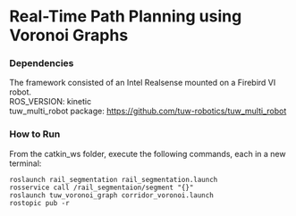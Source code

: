 # Real-Time Path Planning using Voronoi Graphs

### Dependencies
The framework consisted of an Intel Realsense mounted on a Firebird VI robot. <br>
ROS_VERSION: kinetic <br>
tuw_multi_robot package: https://github.com/tuw-robotics/tuw_multi_robot <br>

### How to Run
From the catkin_ws folder, execute the following commands, each in a new terminal:
```linux
roslaunch rail_segmentation rail_segmentation.launch
rosservice call /rail_segmentaion/segment "{}"
roslaunch tuw_voronoi_graph corridor_voronoi.launch
rostopic pub -r 
```
